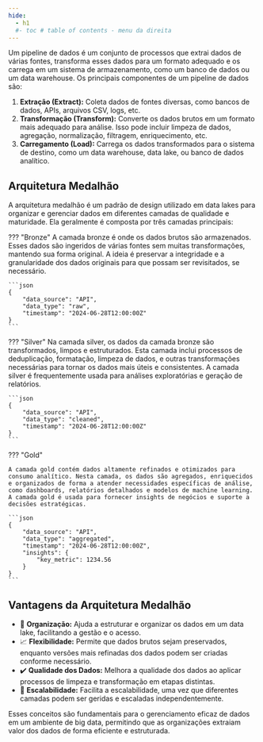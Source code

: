 ```yaml
---
hide:
  - h1
  #- toc # table of contents - menu da direita
---
```


Um pipeline de dados é um conjunto de processos que extrai dados de várias fontes, transforma esses dados para um formato adequado e os carrega em um sistema de armazenamento, como um banco de dados ou um data warehouse. Os principais componentes de um pipeline de dados são:

1. **Extração (Extract):** Coleta dados de fontes diversas, como bancos de dados, APIs, arquivos CSV, logs, etc.
2. **Transformação (Transform):** Converte os dados brutos em um formato mais adequado para análise. Isso pode incluir limpeza de dados, agregação, normalização, filtragem, enriquecimento, etc.
3. **Carregamento (Load):** Carrega os dados transformados para o sistema de destino, como um data warehouse, data lake, ou banco de dados analítico.

## Arquitetura Medalhão

A arquitetura medalhão é um padrão de design utilizado em data lakes para organizar e gerenciar dados em diferentes camadas de qualidade e maturidade. Ela geralmente é composta por três camadas principais:

??? "Bronze"
    A camada bronze é onde os dados brutos são armazenados. Esses dados são ingeridos de várias fontes sem muitas transformações, mantendo sua forma original. A ideia é preservar a integridade e a granularidade dos dados originais para que possam ser revisitados, se necessário.

    ```json
    {
        "data_source": "API",
        "data_type": "raw",
        "timestamp": "2024-06-28T12:00:00Z"
    }
    ```

??? "Silver"
    Na camada silver, os dados da camada bronze são transformados, limpos e estruturados. Esta camada inclui processos de deduplicação, formatação, limpeza de dados, e outras transformações necessárias para tornar os dados mais úteis e consistentes. A camada silver é frequentemente usada para análises exploratórias e geração de relatórios.

    ```json
    {
        "data_source": "API",
        "data_type": "cleaned",
        "timestamp": "2024-06-28T12:00:00Z"
    }
    ```

??? "Gold"
    
    A camada gold contém dados altamente refinados e otimizados para consumo analítico. Nesta camada, os dados são agregados, enriquecidos e organizados de forma a atender necessidades específicas de análise, como dashboards, relatórios detalhados e modelos de machine learning. A camada gold é usada para fornecer insights de negócios e suporte a decisões estratégicas.

    ```json
    {
        "data_source": "API",
        "data_type": "aggregated",
        "timestamp": "2024-06-28T12:00:00Z",
        "insights": {
            "key_metric": 1234.56
        }
    }
    ```

## Vantagens da Arquitetura Medalhão

- :key: **Organização:** Ajuda a estruturar e organizar os dados em um data lake, facilitando a gestão e o acesso.
- :chart_with_upwards_trend: **Flexibilidade:** Permite que dados brutos sejam preservados, enquanto versões mais refinadas dos dados podem ser criadas conforme necessário.
- :heavy_check_mark: **Qualidade dos Dados:** Melhora a qualidade dos dados ao aplicar processos de limpeza e transformação em etapas distintas.
- :arrows_counterclockwise: **Escalabilidade:** Facilita a escalabilidade, uma vez que diferentes camadas podem ser geridas e escaladas independentemente.

Esses conceitos são fundamentais para o gerenciamento eficaz de dados em um ambiente de big data, permitindo que as organizações extraiam valor dos dados de forma eficiente e estruturada.